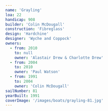 ```yaml
---
name: 'Grayling'
loa: 22
handicap: 908
builder: 'Colin McDougall'
construction: 'Fibreglass'
design: 'Hardchine'
designer: 'Wyche and Coppock'
owners:
  - from: 2010
    to: null
    owner: 'Alastair Drew & Charlotte Drew'
  - from: 2004
    to: 2010
    owner: 'Paul Watson'
  - from: 1991
    to: 2004
    owner: 'Colin McDougall'
sailNumber: 81
yearBuilt: 1991
coverImage: '/images/boats/grayling-81.jpg'
---
```

